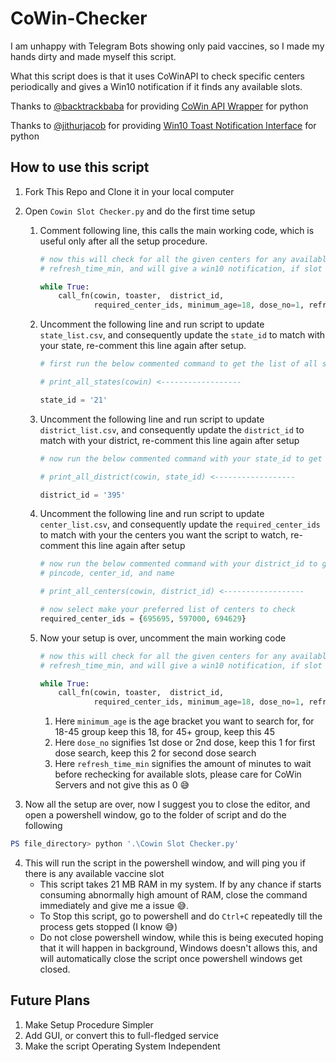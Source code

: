 # CoWin-Checker

I am unhappy with Telegram Bots showing only paid vaccines, so I made my hands dirty and made myself this script.

What this script does is that it uses CoWinAPI to check specific centers periodically and gives a Win10 notification if it finds any available slots.

Thanks to [@backtrackbaba](https://github.com/backtrackbaba) for providing [CoWin API Wrapper](https://github.com/backtrackbaba/cowin) for python

Thanks to [@jithurjacob](https://github.com/jithurjacob) for providing [Win10 Toast Notification Interface](https://github.com/jithurjacob/Windows-10-Toast-Notifications) for python

## How to use this script

1.  Fork This Repo and Clone it in your local computer
2.  Open `Cowin Slot Checker.py` and do the first time setup
    1. Comment following line, this calls the main working code, which is useful only after all the setup procedure.
        ```python
        # now this will check for all the given centers for any available vaccine slot every
        # refresh_time_min, and will give a win10 notification, if slot found

        while True:                                                                     #<------------------
            call_fn(cowin, toaster,  district_id,                                       #<------------------
                    required_center_ids, minimum_age=18, dose_no=1, refresh_time_min=1) #<------------------

        ```
    2.  Uncomment the following line and run script to update `state_list.csv`, and consequently update the `state_id` to match with your state, re-comment this line again after setup.
           
        ```python
        # first run the below commented command to get the list of all states and their id's

        # print_all_states(cowin) <------------------

        state_id = '21'
        ```
    3. Uncomment the following line and run script to update `district_list.csv`, and consequently update the `district_id` to match with your district, re-comment this line again after setup
        ```python
        # now run the below commented command with your state_id to get all district and their district_ids

        # print_all_district(cowin, state_id) <------------------

        district_id = '395'
        ```
    4. Uncomment the following line and run script to update `center_list.csv`, and consequently update the `required_center_ids` to match with your the centers you want the script to watch, re-comment this line again after setup
        ```python
        # now run the below commented command with your district_id to get all the center's 
        # pincode, center_id, and name

        # print_all_centers(cowin, district_id) <------------------

        # now select make your preferred list of centers to check
        required_center_ids = {695695, 597000, 694629}
        ```
    5. Now your setup is over, uncomment the main working code
        ```python
        # now this will check for all the given centers for any available vaccine slot every
        # refresh_time_min, and will give a win10 notification, if slot found

        while True:                                                                   
            call_fn(cowin, toaster,  district_id,                                       
                    required_center_ids, minimum_age=18, dose_no=1, refresh_time_min=1)

        ```
        1. Here `minimum_age` is the age bracket you want to search for, for 18-45 group keep this 18, for 45+ group, keep this 45
        2. Here `dose_no` signifies 1st dose or 2nd dose, keep this 1 for first dose search, keep this 2 for second dose search
        3. Here `refresh_time_min` signifies the amount of minutes to wait before rechecking for available slots, please care for CoWin Servers and not give this as 0 😅

3. Now all the setup are over, now I suggest you to close the editor, and open a powershell window, go to the folder of script and do the following

```powershell
PS file_directory> python '.\Cowin Slot Checker.py'
```
4.  This will run the script in the powershell window, and will ping you if there is any available vaccine slot
    -   This script takes 21 MB RAM in my system. If by any chance if starts consuming abnormally high amount of RAM, close the command immediately and give me a issue 😅.
    -   To Stop this script, go to powershell and do `Ctrl+C` repeatedly till the process gets stopped (I know 😅)
    -   Do not close powershell window, while this is being executed hoping that it will happen in background, Windows doesn't allows this, and will automatically close the script once powershell windows get closed.

## Future Plans
1. Make Setup Procedure Simpler
2. Add GUI, or convert this to full-fledged service
3. Make the script Operating System Independent
